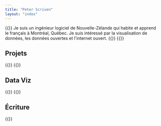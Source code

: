```yaml
---
title: "Peter Scriven"
layout: "index"
---
```


{{<intro>}}
  Je suis un ingénieur logiciel de Nouvelle-Zélande qui habite et apprend le français à Montréal, Québec. Je suis intéressé par la visualisation de données, les données ouvertes et l'internet ouvert. 
{{</intro>}}
{{<homepage-split>}}

## Projets

{{<list-projects-preview>}}
{{<homepage-split>}}

## Data Viz

{{<list-data-viz-preview>}}
{{<homepage-split>}}

## Écriture

{{<list-writing-preview>}}

